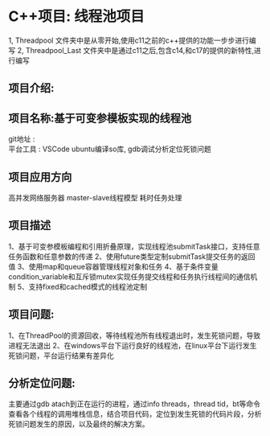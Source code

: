 # C++项目: 线程池项目
  1, Threadpool 文件夹中是从零开始,使用c11之前的c++提供的功能一步步进行编写
  2, Threadpool_Last 文件夹中是通过c11之后,包含c14,和c17的提供的新特性,进行编写


## 项目介绍:

## 项目名称:基于可变参模板实现的线程池
  git地址 :    
  平台工具 : VSCode ubuntu编译so库, gdb调试分析定位死锁问题
## 项目应用方向
  高并发网络服务器
  master-slave线程模型
  耗时任务处理
## 项目描述
  1、基于可变参模板编程和引用折叠原理，实现线程池submitTask接口，支持任意任务函数和任意参数的传递
  2、使用future类型定制submitTask提交任务的返回值
  3、使用map和queue容器管理线程对象和任务
  4、基于条件变量condition_variable和互斥锁mutex实现任务提交线程和任务执行线程间的通信机制
  5、支持fixed和cached模式的线程池定制
## 项目问题:
  1、在ThreadPool的资源回收，等待线程池所有线程退出时，发生死锁问题，导致进程无法退出
  2、在windows平台下运行良好的线程池，在linux平台下运行发生死锁问题，平台运行结果有差异化

## 分析定位问题:
  主要通过gdb atach到正在运行的进程，通过info threads，thread tid，bt等命令查看各个线程的调用堆栈信息，结合项目代码，定位到发生死锁的代码片段，分析死锁问题发生的原因，以及最终的解决方案。
